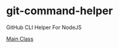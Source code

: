 # git-command-helper
GitHub CLI Helper For NodeJS

[Main Class](https://github.com/dimaslanjaka/git-command-helper/blob/master/src/index.ts)
